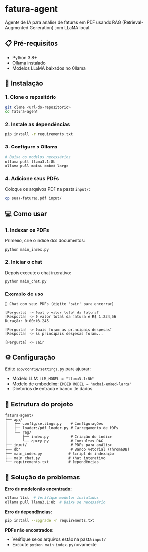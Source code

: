 # fatura-agent

Agente de IA para análise de faturas em PDF usando RAG (Retrieval-Augmented Generation) com LLaMA local.

## 📋 Pré-requisitos

- Python 3.8+
- [Ollama](https://ollama.ai/) instalado
- Modelos LLaMA baixados no Ollama

## 🚀 Instalação

### 1. Clone o repositório
```bash
git clone <url-do-repositorio>
cd fatura-agent
```

### 2. Instale as dependências
```bash
pip install -r requirements.txt
```

### 3. Configure o Ollama
```bash
# Baixe os modelos necessários
ollama pull llama3.1:8b
ollama pull mxbai-embed-large
```

### 4. Adicione seus PDFs
Coloque os arquivos PDF na pasta `input/`:
```bash
cp suas-faturas.pdf input/
```

## 💻 Como usar

### 1. Indexar os PDFs
Primeiro, crie o índice dos documentos:
```bash
python main_index.py
```

### 2. Iniciar o chat
Depois execute o chat interativo:
```bash
python main_chat.py
```

### Exemplo de uso
```
💬 Chat com seus PDFs (digite 'sair' para encerrar)

[Pergunta] -> Qual o valor total da fatura?
[Resposta] -> O valor total da fatura é R$ 1.234,56
Duração: 0:00:03.245

[Pergunta] -> Quais foram as principais despesas?
[Resposta] -> As principais despesas foram...

[Pergunta] -> sair
```

## ⚙️ Configuração

Edite `app/config/settings.py` para ajustar:
- Modelo LLM: `LLM_MODEL = "llama3.1:8b"`
- Modelo de embedding: `EMBED_MODEL = "mxbai-embed-large"`
- Diretórios de entrada e banco de dados

## 📁 Estrutura do projeto

```
fatura-agent/
├── app/
│   ├── config/settings.py    # Configurações
│   ├── loaders/pdf_loader.py # Carregamento de PDFs
│   └── rag/
│       ├── index.py          # Criação do índice
│       └── query.py          # Consultas RAG
├── input/                    # PDFs para análise
├── db/                       # Banco vetorial (ChromaDB)
├── main_index.py            # Script de indexação
├── main_chat.py             # Chat interativo
└── requirements.txt         # Dependências
```

## 🔧 Solução de problemas

**Erro de modelo não encontrado:**
```bash
ollama list  # Verifique modelos instalados
ollama pull llama3.1:8b  # Baixe se necessário
```

**Erro de dependências:**
```bash
pip install --upgrade -r requirements.txt
```

**PDFs não encontrados:**
- Verifique se os arquivos estão na pasta `input/`
- Execute `python main_index.py` novamente